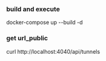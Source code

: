 ### build and execute
docker-compose up --build -d

### get url_public
curl http://localhost:4040/api/tunnels